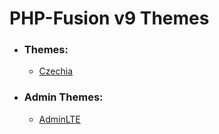 # PHP-Fusion v9 Themes

- ### Themes:
    - [Czechia](https://github.com/RobiNN1/PHP-Fusion-Themes/tree/master/themes/Czechia)

- ### Admin Themes:
    - [AdminLTE](https://github.com/RobiNN1/PHP-Fusion-Themes/tree/master/themes/admin_themes/AdminLTE)
